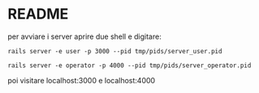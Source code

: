 # README

per avviare i server aprire due shell e digitare:

    rails server -e user -p 3000 --pid tmp/pids/server_user.pid

    rails server -e operator -p 4000 --pid tmp/pids/server_operator.pid
    
poi visitare localhost:3000 e localhost:4000
